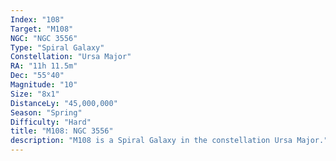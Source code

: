 ```yaml
---
Index: "108"
Target: "M108"
NGC: "NGC 3556"
Type: "Spiral Galaxy"
Constellation: "Ursa Major"
RA: "11h 11.5m"
Dec: "55°40"
Magnitude: "10"
Size: "8x1"
DistanceLy: "45,000,000"
Season: "Spring"
Difficulty: "Hard"
title: "M108: NGC 3556"
description: "M108 is a Spiral Galaxy in the constellation Ursa Major."
---
```

